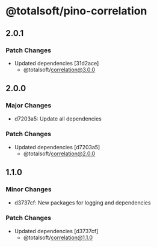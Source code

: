 # @totalsoft/pino-correlation

## 2.0.1

### Patch Changes

- Updated dependencies [31d2ace]
  - @totalsoft/correlation@3.0.0

## 2.0.0

### Major Changes

- d7203a5: Update all dependencies

### Patch Changes

- Updated dependencies [d7203a5]
  - @totalsoft/correlation@2.0.0

## 1.1.0

### Minor Changes

- d3737cf: New packages for logging and dependencies

### Patch Changes

- Updated dependencies [d3737cf]
  - @totalsoft/correlation@1.1.0
